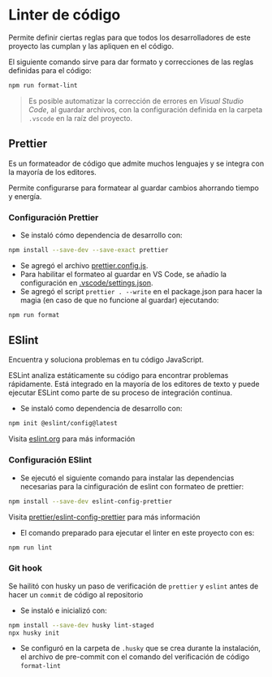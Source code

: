 # Linter de código

Permite definir ciertas reglas para que todos los desarrolladores de este proyecto las cumplan y las apliquen en el código.

El siguiente comando sirve para dar formato y correcciones de las reglas definidas para el código:

```sh
npm run format-lint
```

> Es posible automatizar la corrección de errores en _Visual Studio Code_, al guardar archivos, con la configuración definida en la carpeta `.vscode` en la raíz del proyecto.

## Prettier

Es un formateador de código que admite muchos lenguajes y se integra con la mayoría de los editores.

Permite configurarse para formatear al guardar cambios ahorrando tiempo y energía.

### Configuración Prettier

- Se instaló cómo dependencia de desarrollo con:

```sh
npm install --save-dev --save-exact prettier
```

- Se agregó el archivo [prettier.config.js](./prettier.config.js).
- Para habilitar el formateo al guardar en VS Code, se añadío la configuración en [.vscode/settings.json](./.vscode/settings.json).
- Se agregó el script `prettier . --write` en el package.json para hacer la magia (en caso de que no funcione al guardar) ejecutando:

```sh
npm run format
```

## ESlint

Encuentra y soluciona problemas en tu código JavaScript.

ESLint analiza estáticamente su código para encontrar problemas rápidamente. Está integrado en la mayoría de los editores de texto y puede ejecutar ESLint como parte de su proceso de integración continua.

- Se instaló como dependencia de desarrollo con:

```sh
npm init @eslint/config@latest
```

Visita [eslint.org](https://eslint.org) para más información

### Configuración ESlint

- Se ejecutó el siguiente comando para instalar las dependencias necesarias para la cinfiguración de eslint con formateo de prettier:

```sh
npm install --save-dev eslint-config-prettier
```

Visita [prettier/eslint-config-prettier](https://github.com/prettier/eslint-config-prettier#installation) para más información

- El comando preparado para ejecutar el linter en este proyecto con es:

```sh
npm run lint
```

### Git hook

Se hailitó con husky un paso de verificación de `prettier` y `eslint` antes de hacer un `commit` de código al repositorio

- Se instaló e inicializó con:

```sh
npm install --save-dev husky lint-staged
npx husky init
```

- Se configuró en la carpeta de `.husky` que se crea durante la instalación, el archivo de pre-commit con el comando del verificación de código `format-lint`
